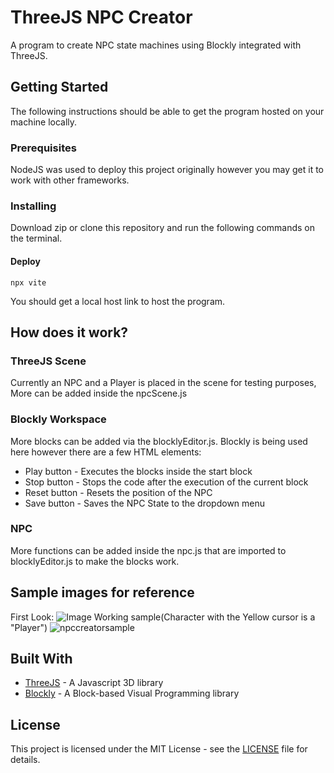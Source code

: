 # ThreeJS NPC Creator
A program to create NPC state machines using Blockly integrated with ThreeJS.
## Getting Started
The following instructions should be able to get the program hosted on your machine locally.
### Prerequisites
NodeJS was used to deploy this project originally however you may get it to work with other frameworks.
### Installing
Download zip or clone this repository and run the following commands on the terminal.
#### Deploy
```
npx vite
```
You should get a local host link to host the program.
## How does it work?
### ThreeJS Scene
Currently an NPC and a Player is placed in the scene for testing purposes, More can be added inside the npcScene.js
### Blockly Workspace
More blocks can be added via the blocklyEditor.js. Blockly is being used here  however there are a few HTML elements:
* Play button - Executes the blocks inside the start block
* Stop button - Stops the code after the execution of the current block
* Reset button - Resets the position of the NPC
* Save button - Saves the NPC State to the dropdown menu
### NPC
More functions can be added inside the npc.js that are imported to blocklyEditor.js to make the blocks work.
## Sample images for reference
First Look:
![Image](https://github.com/user-attachments/assets/7960b137-71e0-41b3-9fd9-32520675c0a4)
Working sample(Character with the Yellow cursor is a "Player")
![npccreatorsample](https://github.com/user-attachments/assets/7f26d13c-bb05-42c5-b45c-38ca031de379)
## Built With
* [ThreeJS](https://github.com/mrdoob/three.js) - A Javascript 3D library
* [Blockly](https://github.com/google/blockly) - A Block-based Visual Programming library
## License
This project is licensed under the MIT License - see the [LICENSE](https://github.com/asharjahangir/threejs-npccreator/blob/main/LICENSE) file for details.
